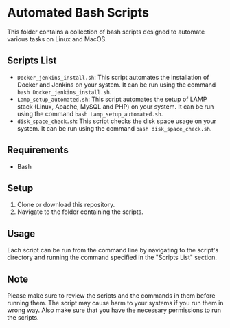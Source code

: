 # Automated Bash Scripts

This folder contains a collection of bash scripts designed to automate various tasks on Linux and MacOS. 

## Scripts List
- `Docker_jenkins_install.sh`: This script automates the installation of Docker and Jenkins on your system. It can be run using the command `bash Docker_jenkins_install.sh`.
- `Lamp_setup_automated.sh`: This script automates the setup of LAMP stack (Linux, Apache, MySQL and PHP) on your system. It can be run using the command `bash Lamp_setup_automated.sh`.
- `disk_space_check.sh`: This script checks the disk space usage on your system. It can be run using the command `bash disk_space_check.sh`.

## Requirements
- Bash

## Setup
1. Clone or download this repository.
2. Navigate to the folder containing the scripts.

## Usage
Each script can be run from the command line by navigating to the script's directory and running the command specified in the "Scripts List" section.

## Note
Please make sure to review the scripts and the commands in them before running them. The script may cause harm to your systems if you run them in wrong way. Also make sure that you have the necessary permissions to run the scripts.

